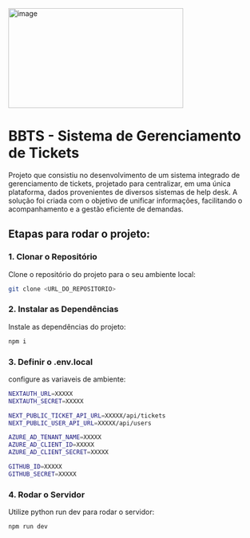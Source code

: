 <img src="https://github.com/user-attachments/assets/c6fb3686-082b-49fd-87cd-e5f737add6b6" alt="image" width="350" height="200">

# BBTS - Sistema de Gerenciamento de Tickets

Projeto que consistiu no desenvolvimento de um sistema integrado de gerenciamento de tickets, projetado para centralizar, em uma única plataforma, dados provenientes de diversos sistemas de help desk. A solução foi criada com o objetivo de unificar informações, facilitando o acompanhamento e a gestão eficiente de demandas. 

## Etapas para rodar o projeto:

### 1. Clonar o Repositório

Clone o repositório do projeto para o seu ambiente local:

```bash
git clone <URL_DO_REPOSITORIO>
```

### 2. Instalar as Dependências

Instale as dependências do projeto:

```bash
npm i
```

### 3. Definir o .env.local

configure as variaveis de ambiente:

```bash
NEXTAUTH_URL=XXXXX
NEXTAUTH_SECRET=XXXXX

NEXT_PUBLIC_TICKET_API_URL=XXXXX/api/tickets
NEXT_PUBLIC_USER_API_URL=XXXXX/api/users

AZURE_AD_TENANT_NAME=XXXXX
AZURE_AD_CLIENT_ID=XXXXX
AZURE_AD_CLIENT_SECRET=XXXXX

GITHUB_ID=XXXXX
GITHUB_SECRET=XXXXX
```

### 4. Rodar o Servidor

Utilize python run dev para rodar o servidor:

```bash
npm run dev
```
